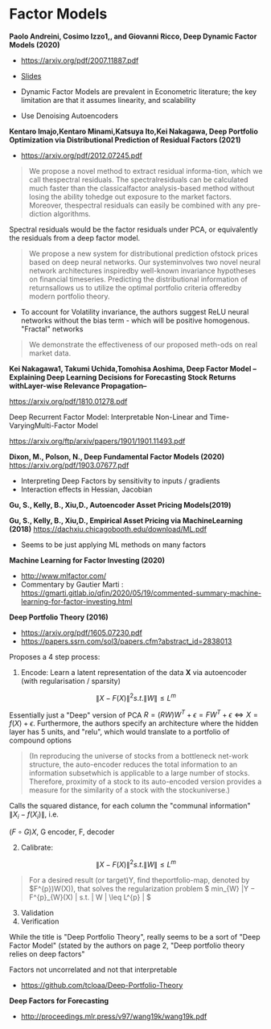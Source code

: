 
# Factor Models

**Paolo Andreini, Cosimo Izzo1,, and Giovanni Ricco, Deep Dynamic Factor Models (2020)**
+ https://arxiv.org/pdf/2007.11887.pdf
+ [Slides](https://download-files.wixmp.com/ugd/708bcd_913acaf014064a3a9d97cf09046fa0d8.pdf?token=eyJhbGciOiJIUzI1NiIsInR5cCI6IkpXVCJ9.eyJpc3MiOiJ1cm46YXBwOmU2NjYzMGU3MTRmMDQ5MGFhZWExZjE0OWIzYjY5ZTMyIiwic3ViIjoidXJuOmFwcDplNjY2MzBlNzE0ZjA0OTBhYWVhMWYxNDliM2I2OWUzMiIsImF1ZCI6WyJ1cm46c2VydmljZTpmaWxlLmRvd25sb2FkIl0sImlhdCI6MTYxMzY4NjE3OSwiZXhwIjoxNjEzNzIyMTg5LCJqdGkiOiIyMDZmNWU4Y2RkOGQiLCJvYmoiOltbeyJwYXRoIjoiL3VnZC83MDhiY2RfOTEzYWNhZjAxNDA2NGEzYTlkOTdjZjA5MDQ2ZmEwZDgucGRmIn1dXX0.i1Anqxnk2VAp8DX9hJiqm8JAcAlXJzyUCLmRNbj0MHY&filename=D2FM.pdf)

+ Dynamic Factor Models are prevalent in Econometric literature; the key limitation are that it assumes linearity, and scalability
+ Use Denoising Autoencoders

**Kentaro Imajo,Kentaro Minami,Katsuya Ito,Kei Nakagawa, Deep Portfolio Optimization via Distributional Prediction of Residual Factors (2021)**
+ https://arxiv.org/pdf/2012.07245.pdf

> We propose a novel method to extract residual informa-tion,  which  we  call  thespectral  residuals.  The  spectralresiduals can be calculated much faster than the classicalfactor analysis-based method without losing the ability tohedge out exposure to the market factors. Moreover, thespectral residuals can easily be combined with any pre-diction algorithms.

Spectral residuals would be the factor residuals under PCA, or equivalently the residuals from a deep factor model.

> We propose a new system for distributional prediction ofstock prices based on deep neural networks. Our systeminvolves two novel neural network architectures inspiredby  well-known  invariance  hypotheses  on  financial  timeseries. Predicting the distributional information of returnsallows us to utilize the optimal portfolio criteria offeredby modern portfolio theory.


+ To account for Volatility invariance, the authors suggest ReLU neural networks without the bias term - which will be positive homogenous. "Fractal" networks

> We demonstrate the effectiveness of our proposed meth-ods on real market data.

**Kei Nakagawa1, Takumi Uchida,Tomohisa Aoshima, Deep Factor Model –Explaining Deep Learning Decisions for Forecasting Stock Returns withLayer-wise Relevance Propagation–**

https://arxiv.org/pdf/1810.01278.pdf

Deep Recurrent Factor Model: Interpretable Non-Linear and Time-VaryingMulti-Factor Model

https://arxiv.org/ftp/arxiv/papers/1901/1901.11493.pdf

**Dixon, M., Polson, N., Deep Fundamental Factor Models (2020)**
https://arxiv.org/pdf/1903.07677.pdf
+ Interpreting Deep Factors by sensitivity to inputs / gradients
+ Interaction effects in Hessian, Jacobian

**Gu, S., Kelly, B., Xiu,D., Autoencoder Asset Pricing Models(2019)**


**Gu, S., Kelly, B., Xiu,D., Empirical Asset Pricing via MachineLearning (2018)**
https://dachxiu.chicagobooth.edu/download/ML.pdf
+ Seems to be just applying ML methods on many factors



**Machine Learning for Factor Investing (2020)**
+ http://www.mlfactor.com/
+ Commentary by Gautier Marti : https://gmarti.gitlab.io/qfin/2020/05/19/commented-summary-machine-learning-for-factor-investing.html



**Deep Portfolio Theory (2016)**
+ https://arxiv.org/pdf/1605.07230.pdf
+ https://papers.ssrn.com/sol3/papers.cfm?abstract_id=2838013

Proposes a 4 step process:
1. Encode: Learn a latent representation of the data $\mathbf{X}$ via autoencoder (with regularisation / sparsity)

$$ \| X - F(X)\|^{2} s.t. \|W\| \leq L^{m} $$

Essentially just a "Deep" version of PCA $R = (RW)W^{T} + \epsilon = FW^{T} + \epsilon \iff X = f(X) + \epsilon$. Furthermore, the authors specify an architecture where the hidden layer has 5 units, and "relu", which would translate to a portfolio of compound options

> (In reproducing the universe of stocks from a bottleneck net-work structure, the auto-encoder reduces the total information to an information subsetwhich is applicable to a large number of stocks.  Therefore, proximity of a stock to its auto-encoded version provides a measure for the similarity of a stock with the stockuniverse.)

Calls the squared distance, for each column the "communal information" $\|X_{i} - f(X_{i}) \|$, i.e.

$(F \circ G) X$, G encoder, F, decoder



2. Calibrate: 

$$ \| X - F(X)\|^{2} s.t. \|W\| \leq L^{m} $$

> For a desired result (or target)Y, find theportfolio-map, denoted by $F^{p})W(X)), that solves the regularization problem $ min_{W} \|Y − F^{p}_{W}(X) \| s.t. \| W \|  \leq L^{p} \| $

3. Validation
4. Verification


 While the title is "Deep Portfolio Theory", really seems to be a sort of "Deep Factor Model" (stated by the authors on page 2, "Deep portfolio theory relies on deep factors"

 Factors not uncorrelated and not that interpretable



+ https://github.com/tcloaa/Deep-Portfolio-Theory


**Deep Factors for Forecasting**
+ http://proceedings.mlr.press/v97/wang19k/wang19k.pdf

